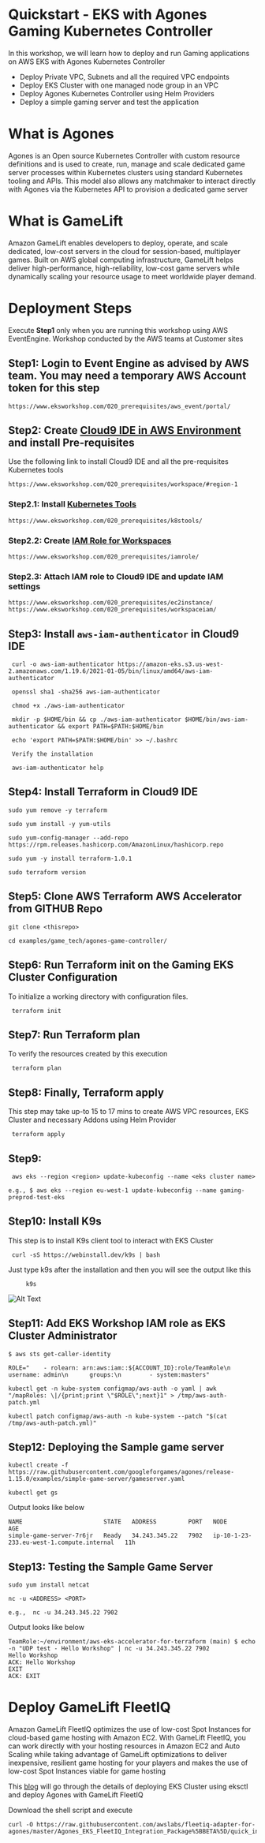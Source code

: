 
# Quickstart - EKS with Agones Gaming Kubernetes Controller

In this workshop, we will learn how to deploy and run Gaming applications on AWS EKS with Agones Kubernetes Controller

 - Deploy Private VPC, Subnets and all the required VPC endpoints
 - Deploy EKS Cluster with one managed node group in an VPC
 - Deploy Agones Kubernetes Controller using Helm Providers
 - Deploy a simple gaming server and test the application

# What is Agones

Agones is an Open source Kubernetes Controller with custom resource definitions and is used to create, run, manage and scale dedicated game server processes within Kubernetes clusters using standard Kubernetes tooling and APIs.
This model also allows any matchmaker to interact directly with Agones via the Kubernetes API to provision a dedicated game server

# What is GameLift

Amazon GameLift enables developers to deploy, operate, and scale dedicated, low-cost servers in the cloud for session-based, multiplayer games.
Built on AWS global computing infrastructure, GameLift helps deliver high-performance, high-reliability, low-cost game servers while dynamically scaling your resource usage to meet worldwide player demand.

# Deployment Steps

Execute **Step1** only when you are running this workshop using AWS EventEngine. Workshop conducted by the AWS teams at Customer sites

## Step1: Login to Event Engine as advised by AWS team. You may need a temporary AWS Account token for this step

    https://www.eksworkshop.com/020_prerequisites/aws_event/portal/

## Step2: Create [Cloud9 IDE in AWS Environment](https://www.eksworkshop.com/020_prerequisites/workspace/#region-1) and install Pre-requisites

Use the following link to install Cloud9 IDE and all the pre-requisites Kubernetes tools

    https://www.eksworkshop.com/020_prerequisites/workspace/#region-1

### Step2.1: Install [Kubernetes Tools](https://www.eksworkshop.com/020_prerequisites/k8stools/)
    https://www.eksworkshop.com/020_prerequisites/k8stools/

### Step2.2: Create [IAM Role for Workspaces](https://www.eksworkshop.com/020_prerequisites/iamrole/)
    https://www.eksworkshop.com/020_prerequisites/iamrole/

### Step2.3: Attach IAM role to Cloud9 IDE and update IAM settings
    https://www.eksworkshop.com/020_prerequisites/ec2instance/
    https://www.eksworkshop.com/020_prerequisites/workspaceiam/

## Step3: Install `aws-iam-authenticator` in Cloud9 IDE
     curl -o aws-iam-authenticator https://amazon-eks.s3.us-west-2.amazonaws.com/1.19.6/2021-01-05/bin/linux/amd64/aws-iam-authenticator

     openssl sha1 -sha256 aws-iam-authenticator

     chmod +x ./aws-iam-authenticator

     mkdir -p $HOME/bin && cp ./aws-iam-authenticator $HOME/bin/aws-iam-authenticator && export PATH=$PATH:$HOME/bin

     echo 'export PATH=$PATH:$HOME/bin' >> ~/.bashrc

     Verify the installation

     aws-iam-authenticator help

## Step4: Install Terraform in Cloud9 IDE

    sudo yum remove -y terraform

    sudo yum install -y yum-utils

    sudo yum-config-manager --add-repo https://rpm.releases.hashicorp.com/AmazonLinux/hashicorp.repo

    sudo yum -y install terraform-1.0.1

    sudo terraform version

## Step5: Clone AWS Terraform AWS Accelerator from GITHUB Repo

    git clone <thisrepo>

    cd examples/game_tech/agones-game-controller/

## Step6: Run Terraform init on the Gaming EKS Cluster Configuration
To initialize a working directory with configuration files.

     terraform init

## Step7: Run Terraform plan
To verify the resources created by this execution

     terraform plan

## Step8: Finally, Terraform apply
This step may take up-to 15 to 17 mins to create AWS VPC resources, EKS Cluster and necessary Addons using Helm Provider

     terraform apply

## Step9:
     aws eks --region <region> update-kubeconfig --name <eks cluster name>

    e.g., $ aws eks --region eu-west-1 update-kubeconfig --name gaming-preprod-test-eks

## Step10: Install K9s
This step is to install K9s client tool to interact with EKS Cluster

     curl -sS https://webinstall.dev/k9s | bash

Just type k9s after the installation and then you will see the output like this

         k9s

![Alt Text](https://github.com/aws-samples/aws-eks-accelerator-for-terraform/blob/9c6f8ea3e710f7b0137be07835653a2bf4f9fdfe/images/k9s-agones-cluster.png "K9s")

## Step11: Add EKS Workshop IAM role as EKS Cluster Administrator

    $ aws sts get-caller-identity

    ROLE="    - rolearn: arn:aws:iam::${ACCOUNT_ID}:role/TeamRole\n      username: admin\n      groups:\n        - system:masters"

    kubectl get -n kube-system configmap/aws-auth -o yaml | awk "/mapRoles: \|/{print;print \"$ROLE\";next}1" > /tmp/aws-auth-patch.yml

    kubectl patch configmap/aws-auth -n kube-system --patch "$(cat /tmp/aws-auth-patch.yml)"

## Step12: Deploying the Sample game server

    kubectl create -f https://raw.githubusercontent.com/googleforgames/agones/release-1.15.0/examples/simple-game-server/gameserver.yaml

    kubectl get gs

Output looks like below

    NAME                       STATE   ADDRESS         PORT   NODE                                        AGE
    simple-game-server-7r6jr   Ready   34.243.345.22   7902   ip-10-1-23-233.eu-west-1.compute.internal   11h

## Step13: Testing the Sample Game Server

    sudo yum install netcat

    nc -u <ADDRESS> <PORT>

    e.g.,  nc -u 34.243.345.22 7902

Output looks like below

    TeamRole:~/environment/aws-eks-accelerator-for-terraform (main) $ echo -n "UDP test - Hello Workshop" | nc -u 34.243.345.22 7902
    Hello Workshop
    ACK: Hello Workshop
    EXIT
    ACK: EXIT


# Deploy GameLift FleetIQ

Amazon GameLift FleetIQ optimizes the use of low-cost Spot Instances for cloud-based game hosting with Amazon EC2. With GameLift FleetIQ, you can work directly with your hosting resources in Amazon EC2 and Auto Scaling while taking advantage of GameLift optimizations to deliver inexpensive, resilient game hosting for your players and makes the use of low-cost Spot Instances viable for game hosting

This [blog](https://aws.amazon.com/blogs/gametech/introducing-the-gamelift-fleetiq-adapter-for-agones/) will go through the details of deploying EKS Cluster using eksctl and deploy Agones with GameLift FleetIQ

Download the shell script and execute

    curl -O https://raw.githubusercontent.com/awslabs/fleetiq-adapter-for-agones/master/Agones_EKS_FleetIQ_Integration_Package%5BBETA%5D/quick_install/fleet_eks_agones_quickinstall.sh


<!--- BEGIN_TF_DOCS --->

<!--- END_TF_DOCS --->

